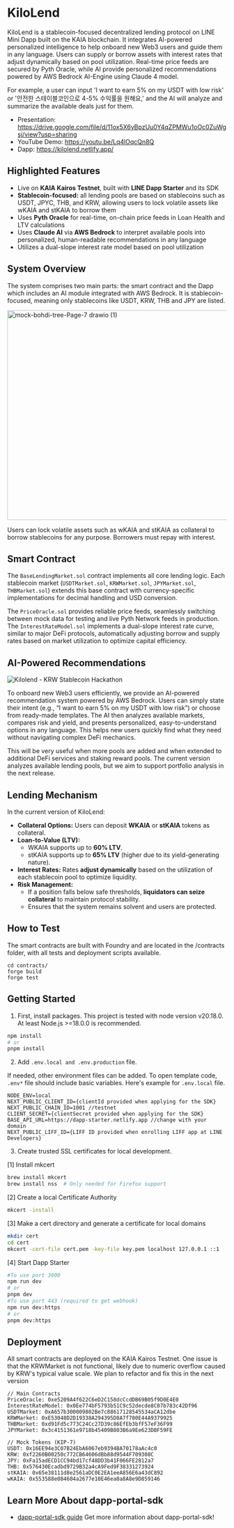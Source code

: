 # KiloLend

KiloLend is a stablecoin-focused decentralized lending protocol on LINE Mini Dapp built on the KAIA blockchain. It integrates AI-powered personalized intelligence to help onboard new Web3 users and guide them in any language. Users can supply or borrow assets with interest rates that adjust dynamically based on pool utilization. Real-time price feeds are secured by Pyth Oracle, while AI provide personalized recommendations powered by AWS Bedrock AI-Engine using Claude 4 model.

For example, a user can input 'I want to earn 5% on my USDT with low risk' or '안전한 스테이블코인으로 4-5% 수익률을 원해요,' and the AI will analyze and summarize the available deals just for them.

- Presentation: https://drive.google.com/file/d/11ox5X6yBpzUu0Y4qZPMWu1oOc0ZuWgsj/view?usp=sharing
- YouTube Demo: https://youtu.be/Lq4lOqcQn8Q
- Dapp: https://kilolend.netlify.app/


## Highlighted Features

- Live on **KAIA Kairos Testnet**, built with **LINE Dapp Starter** and its SDK
- **Stablecoin-focused:** all lending pools are based on stablecoins such as USDT, JPYC, THB, and KRW, allowing users to lock volatile assets like wKAIA and stKAIA to borrow them
- Uses **Pyth Oracle** for real-time, on-chain price feeds in Loan Health and LTV calculations
- Uses **Claude AI** via **AWS Bedrock** to interpret available pools into personalized, human-readable recommendations in any language
- Utilizes a dual-slope interest rate model based on pool utilization

## System Overview

The system comprises two main parts: the smart contract and the Dapp which includes an AI module integrated with AWS Bedrock. It is stablecoin-focused, meaning only stablecoins like USDT, KRW, THB and JPY are listed.

<img width="1002" height="482" alt="mock-bohdi-tree-Page-7 drawio (1)" src="https://github.com/user-attachments/assets/979e9ad9-d719-420a-9c3b-a04348f2783c" />

Users can lock volatile assets such as wKAIA and stKAIA as collateral to borrow stablecoins for any purpose. Borrowers must repay with interest.

## Smart Contract

The `BaseLendingMarket.sol` contract implements all core lending logic. Each stablecoin market (`USDTMarket.sol`, `KRWMarket.sol`, `JPYMarket.sol`, `THBMarket.sol`) extends this base contract with currency-specific implementations for decimal handling and USD conversion.

The `PriceOracle.sol` provides reliable price feeds, seamlessly switching between mock data for testing and live Pyth Network feeds in production. The `InterestRateModel.sol` implements a dual-slope interest rate curve, similar to major DeFi protocols, automatically adjusting borrow and supply rates based on market utilization to optimize capital efficiency.

## AI-Powered Recommendations

![Kilolend - KRW Stablecoin Hackathon ](https://github.com/user-attachments/assets/ddaf320c-7fd6-44bc-a5f9-e2767e464d6a)

To onboard new Web3 users efficiently, we provide an AI-powered recommendation system powered by AWS Bedrock. Users can simply state their intent (e.g., “I want to earn 5% on my USDT with low risk”) or choose from ready-made templates. The AI then analyzes available markets, compares risk and yield, and presents personalized, easy-to-understand options in any language. This helps new users quickly find what they need without navigating complex DeFi mechanics.

This will be very useful when more pools are added and when extended to additional DeFi services and staking reward pools. The current version analyzes available lending pools, but we aim to support portfolio analysis in the next release.

## Lending Mechanism

In the current version of KiloLend:

- **Collateral Options:** Users can deposit **WKAIA** or **stKAIA** tokens as collateral.
- **Loan-to-Value (LTV):** 
  - WKAIA supports up to **60% LTV**.  
  - stKAIA supports up to **65% LTV** (higher due to its yield-generating nature).
- **Interest Rates:** Rates **adjust dynamically** based on the utilization of each stablecoin pool to optimize liquidity.
- **Risk Management:**  
  - If a position falls below safe thresholds, **liquidators can seize collateral** to maintain protocol stability.
  - Ensures that the system remains solvent and users are protected.

## How to Test

The smart contracts are built with Foundry and are located in the /contracts folder, with all tests and deployment scripts available.

```
cd contracts/
forge build
forge test
```

## Getting Started

1. First, install packages. This project is tested with node version v20.18.0. At least Node.js >=18.0.0 is recommended. 

```bash
npm install
# or
pnpm install
```

2. Add `.env.local and .env.production` file. 

If needed, other environment files can be added.
To open template code, `.env*` file should include basic variables. Here's example for `.env.local` file.  

```
NODE_ENV=local
NEXT_PUBLIC_CLIENT_ID={clientId provided when applying for the SDK}
NEXT_PUBLIC_CHAIN_ID=1001 //testnet
CLIENT_SECRET={clientSecret provided when applying for the SDK}
BASE_API_URL=https://dapp-starter.netlify.app //change with your domain
NEXT_PUBLIC_LIFF_ID={LIFF ID provided when enrolling LIFF app at LINE Developers}
```

3. Create trusted SSL certificates for local development.

[1] Install mkcert
```bash
brew install mkcert
brew install nss  # Only needed for Firefox support
```
[2] Create a local Certificate Authority
```bash
mkcert -install
```
[3] Make a cert directory and generate a certificate for local domains
```bash
mkdir cert
cd cert
mkcert -cert-file cert.pem -key-file key.pem localhost 127.0.0.1 ::1
```
[4] Start Dapp Starter 

```bash 
#To use port 3000
npm run dev
# or 
pnpm dev
#To use port 443 (required to get webhook)
npm run dev:https
# or
pnpm dev:https
```

## Deployment

All smart contracts are deployed on the KAIA Kairos Testnet. One issue is that the KRWMarket is not functional, likely due to numeric overflow caused by KRW's typical value scale. We plan to refactor and fix this in the next version

```
// Main Contracts
PriceOracle: 0xe5209A4f622C6eD2C158dcCcdDB69B05f9D0E4E0
InterestRateModel: 0x0Ee774bF5793b51C9c52decde8C07b783c42Df96
USDTMarket: 0xA657b300009802Be7c88617128545534aCA12dbe
KRWMarket: 0xE53048D2D19338A294395D8A7f780E44A9379925
THBMarket: 0xd91Fd5c773C24Cc27D39c86EfEb3bfF57eF36F99
JPYMarket: 0x3c4151361e9718b45409B803B6a9Ee623DBF59FE

// Mock Tokens (KIP-7)
USDT: 0x16EE94e3C07B24EbA6067eb9394BA70178aAc4c0
KRW: 0xf2260B00250c772CB64606dBb88d9544F709308C
JPY: 0xFa15adECD1CC94bd17cf48DD3b41F066FE2812a7
THB: 0x576430Ecadbd9729B32a4cA9Fed9F38331273924
stKAIA: 0x65e38111d8e2561aDC0E2EA1eeA856E6a43dC892
wKAIA: 0x553588e084604a2677e10E46ea0a8A8e9D859146
```



## Learn More About dapp-portal-sdk

- [dapp-portal-sdk guide](https://docs.dappportal.io/mini-dapp/mini-dapp-sdk) Get more information about dapp-portal-sdk!



